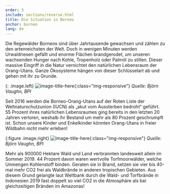 ```yaml
---
order: 3
include: sections/reverse.html
title: Die Situation in Borneo 
anchor: borneo
lang: de
---
```

Die Regewälder Borneos sind über Jahrtausende gewachsen und zählen zu den artenreichsten der Welt. Doch in wenigen Minuten werden Urwaldriesen gefällt und enorme Flächen brandgerodet, um unseren wachsenden Hunger nach Kohle, Tropenholz oder Palmöl zu stillen. Dieser massive Eingriff in die Natur vernichtet den natürlichen Lebensraum der Orang-Utans. Ganze Ökosysteme hängen von dieser Schlüsselart ab und gehen mit ihr zu Grunde. 

{: .image.left}
![image-title-here](/assets/img/baby-ou-color-sm.jpg){:class="img-responsive"}
_Quelle: Björn Vaughn, BPI_

Seit 2016 werden die Borneo-Orang-Utans auf der Roten Liste der Weltnaturschutzunion (IUCN) als „akut vom Aussterben bedroht“ geführt. 55 Prozent ihres natürlichen Lebensraumes ging bereits in den letzten 20 Jahren verloren, weshalb ihr Bestand um mehr als 80 Prozent geschrumpft ist. Schon unsere Kinder und Enkelkinder könnten Orang-Utans in freier Wildbahn nicht mehr erleben!

{:figure .image.right}
![image-title-here](/assets/img/chainsaw.jpg){:class="img-responsive"}
_Quelle: Björn Vaughn, BPI_

Mehr als 900000 Hektare Wald und Land verbrannten landesweit allein im Sommer 2019. 44 Prozent davon waren wertvolle Torfmoorwälder, welche Unmengen Kohlenstoff binden. Geraten sie in Brand, setzen sie vier bis 40-mal mehr CO2 frei als Waldbrände in anderen tropischen Gebieten. Aus diesem Grund gelangte laut Weltbank durch die Wald- und Torfbrände in Indonesien 2019 fast doppelt so viel CO2 in die Atmosphäre als bei gleichzeitigen Bränden im Amazonas!

